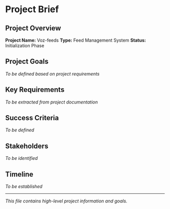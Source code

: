 # Project Brief

## Project Overview
**Project Name:** Voz-feeds
**Type:** Feed Management System
**Status:** Initialization Phase

## Project Goals
*To be defined based on project requirements*

## Key Requirements
*To be extracted from project documentation*

## Success Criteria
*To be defined*

## Stakeholders
*To be identified*

## Timeline
*To be established*

---
*This file contains high-level project information and goals.* 